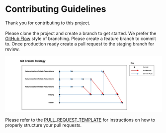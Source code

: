 # Contributing Guidelines

Thank you for contributing to this project.<br><br>
Please clone the project and create a branch to get started. We prefer the [GitHub Flow](https://guides.github.com/introduction/flow/) style of branching. Please create a feature branch to commit to. Once production ready create a pull request to the staging branch for review.

![](src/administration/Screenshots/Git-Strategy.jpg)

Please refer to the [PULL_REQUEST_TEMPLATE]() for instructions on how to properly structure your pull requests.

